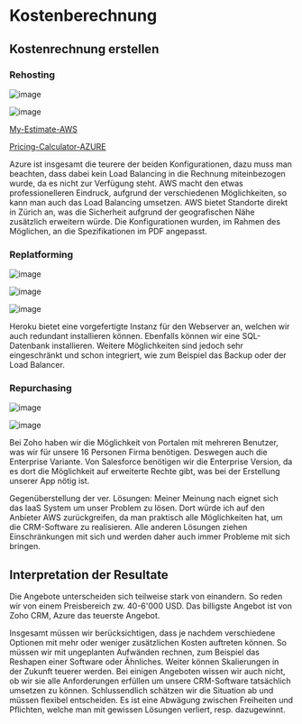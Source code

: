 # Kostenberechnung

## Kostenrechnung erstellen

### Rehosting

![image](AWS-Pricing.png)

![image](Azure-Pricing.png)

[My-Estimate-AWS](My-Estimate-AWS.json)

[Pricing-Calculator-AZURE](Pricing-Calculator-AZURE.pdf)

Azure ist insgesamt die teurere der beiden Konfigurationen, dazu muss man beachten, dass dabei kein Load Balancing in die Rechnung miteinbezogen wurde, da es nicht zur Verfügung steht.
AWS macht den etwas professionelleren Eindruck, aufgrund der verschiedenen Möglichkeiten, so kann man auch das Load Balancing umsetzen. AWS bietet Standorte direkt in Zürich an, was die Sicherheit aufgrund der geografischen Nähe zusätzlich erweitern würde.
Die Konfigurationen wurden, im Rahmen des Möglichen, an die Spezifikationen im PDF angepasst.

### Replatforming

![image](Heroku1.png)

![image](Heroku2.png)

![image](Heroku3.png)

Heroku bietet eine vorgefertigte Instanz für den Webserver an, welchen wir auch redundant installieren können. Ebenfalls können wir eine SQL-Datenbank installieren.
Weitere Möglichkeiten sind jedoch sehr eingeschränkt und schon integriert, wie zum Beispiel das Backup oder der Load Balancer.

### Repurchasing

![image](Zoho-CRM.png)

![image](Salesforce.png)

Bei Zoho haben wir die Möglichkeit von Portalen mit mehreren Benutzer, was wir für unsere 16 Personen Firma benötigen. Deswegen auch die Enterprise Variante.
Von Salesforce benötigen wir die Enterprise Version, da es dort die Möglichkeit auf erweiterte Rechte gibt, was bei der Erstellung unserer App nötig ist.

Gegenüberstellung der ver. Lösungen:
Meiner Meinung nach eignet sich das IaaS System um unser Problem zu lösen. Dort würde ich auf den Anbieter AWS zurückgreifen, da man praktisch alle Möglichkeiten hat, um die CRM-Software zu realisieren. Alle anderen Lösungen ziehen Einschränkungen mit sich und werden daher auch immer Probleme mit sich bringen.

## Interpretation der Resultate

Die Angebote unterscheiden sich teilweise stark von einandern. So reden wir von einem Preisbereich zw. 40-6'000 USD.
Das billigste Angebot ist von Zoho CRM, Azure das teuerste Angebot.

Insgesamt müssen wir berücksichtigen, dass je nachdem verschiedene Optionen mit mehr oder weniger zusätzlichen Kosten auftreten können.
So müssen wir mit ungeplanten Aufwänden rechnen, zum Beispiel das Reshapen einer Software oder Ähnliches. Weiter können Skalierungen in der Zukunft teuerer werden.
Bei einigen Angeboten wissen wir auch nicht, ob wir sie alle Anforderungen erfüllen um unsere CRM-Software tatsächlich umsetzen zu können.
Schlussendlich schätzen wir die Situation ab und müssen flexibel entscheiden. Es ist eine Abwägung zwischen Freiheiten und Pflichten, welche man mit gewissen Lösungen verliert, resp. dazugewinnt.